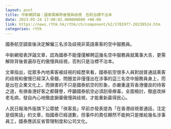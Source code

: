 ```yaml
---
layout: post
title: 中新網評論：國泰需解除傲慢與歧視　否則治標不治本
date: 2023-05-24 17:00:02.000000000 +08:00
link: https://news.rthk.hk/rthk/ch/component/k2/1701977-20230524.htm
categories: rthk
---
```


國泰航空調查後決定解僱三名涉及歧視非英語乘客的空中服務員。

中新網發表評論文章，認為國泰不能僅僅解聘這幾名空中服務員就萬事大吉，更需解除背後普遍存在的傲慢與歧視，否則只是治標不治本。

文章指出，從眾多內地乘客被歧視的經歷來看，國泰航空很多人員對說普通話乘客的歧視和傲慢已經深入骨髓，問題並非僅僅出在涉事的這三名空中服務員身上，而是出在企業文化上，而損害的不只是國泰航空的形象，亦嚴重違背香港優良的待客之道，有損香港好客之都聲譽，呼籲國泰航空必須刮骨療毒，全面檢討，徹底改掉老毛病，發自內心地徹底摒棄傲慢與歧視，才能重新贏得民心。

人民日報海外版旗下公眾號「俠客島」早前亦發表提為「在香港歧視普通話，注定是個笑話」的文章，指國泰已經道歉，但事件的責任顯然不能夠只是推給幾名涉事員工，國泰應該反省管理制度和公司文化。
